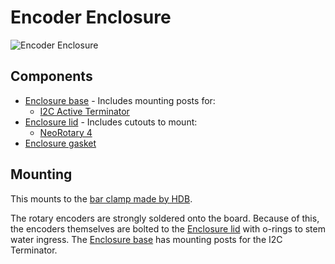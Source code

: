 # Encoder Enclosure

![Encoder Enclosure](../images/enclosure_encoder_exploded.png)

## Components

- [Enclosure base](enclosure_encoder_base) - Includes mounting posts for: 
  - [I2C Active Terminator](https://www.adafruit.com/product/4756)
- [Enclosure lid](enclosure_encoder_lid) - Includes cutouts to mount:
  - [NeoRotary 4](https://www.adafruit.com/product/5752)
- [Enclosure gasket](enclosure_encoder_gasket)

## Mounting

This mounts to the [bar clamp made by HDB](https://hdboffroad.com/product/ultimate-hand-guard-yamaha-tenere-700/).

The rotary encoders are strongly soldered onto the board. Because of this, the encoders themselves are bolted to the [Enclosure lid](enclosure_encoder_lid) with o-rings to stem water ingress. The [Enclosure base](enclosure_encoder_base) has mounting posts for the I2C Terminator.